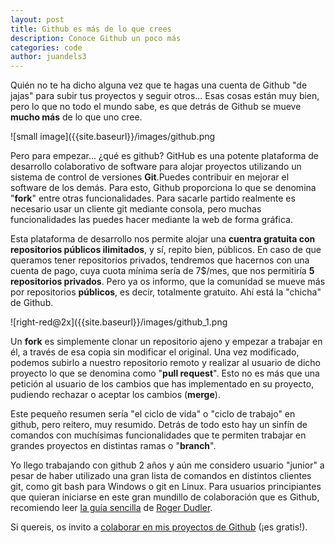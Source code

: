 ```yaml
---
layout: post
title: Github es más de lo que crees
description: Conoce Github un poco más
categories: code
author: juandels3
---
```



Quién no te ha dicho alguna vez que te hagas una cuenta de Github "de jajas" para subir tus proyectos y seguir otros... Esas cosas están muy bien, pero lo que no todo el mundo sabe, es que detrás de Github se mueve **mucho más** de lo que uno cree.

![small image]({{site.baseurl}}/images/github.png

Pero para empezar... ¿qué es github? GitHub es una potente plataforma de desarrollo colaborativo de software para alojar proyectos utilizando un sistema de control de versiones **Git**.Puedes contribuir en mejorar el software de los demás. Para esto, Github proporciona lo que se denomina "**fork**" entre otras funcionalidades. Para sacarle partido realmente es necesario usar un cliente git mediante consola, pero muchas funcionalidades las puedes hacer mediante la web de forma gráfica.

Esta plataforma de desarrollo nos permite alojar una **cuentra gratuita con repositorios públicos ilimitados**, y sí, repito bien, públicos. En caso de que queramos tener repositorios privados, tendremos que hacernos con una cuenta de pago, cuya cuota mínima sería de 7$/mes, que nos permitiría **5 repositorios privados**. Pero ya os informo, que la comunidad se mueve más por repositorios **públicos**, es decir, totalmente gratuito. Ahí está la "chicha" de Github.

![right-red@2x]({{site.baseurl}}/images/github_1.png

Un **fork** es simplemente clonar un repositorio ajeno y empezar a trabajar en él, a través de esa copia sin modificar el original. Una vez modificado, podemos subirlo a nuestro repositorio remoto y realizar al usuario de dicho proyecto lo que se denomina como "**pull request**". Esto no es más que una petición al usuario de los cambios que has implementado en su proyecto, pudiendo rechazar o aceptar los cambios (**merge**).

Este pequeño resumen sería "el ciclo de vida" o "ciclo de trabajo" en github, pero reitero, muy resumido. Detrás de todo esto hay un sinfín de comandos con muchísimas funcionalidades que te permiten trabajar en grandes proyectos en distintas ramas o "**branch**".

Yo llego trabajando con github 2 años y aún me considero usuario "junior" a pesar de haber utilizado una gran lista de comandos en distintos clientes git, como git bash para Windows o git en Linux. Para usuarios principiantes que quieran iniciarse en este gran mundillo de colaboración que es Github, recomiendo leer [la guía sencilla](http://rogerdudler.github.io/git-guide/index.es.html) de [Roger Dudler](http://www.twitter.com/rogerdudler).

Si quereis, os invito a [colaborar en mis proyectos de Github](https://github.com/JuandeLS3) (¡es gratis!).
